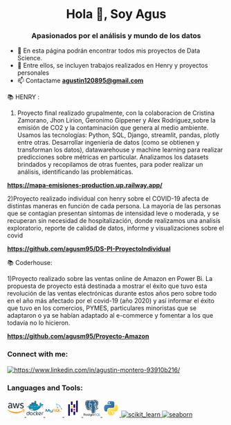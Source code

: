 <h1 align="center">Hola 👋, Soy Agus</h1>
<h3 align="center">Apasionados por el análisis y mundo de los datos</h3>

- 💬 En esta página podrán encontrar todos mis proyectos de Data Science.
- 💼 Entre ellos, se incluyen trabajos realizados en Henry y proyectos personales
- 📫 Contactame **agustin120895@gmail.com**

📚 HENRY :


1) Proyecto final realizado grupalmente, con la colaboracion de Cristina Zamorano, Jhon Lirion, Geronimo Gippener y Alex Rodriguez,sobre la emisión de CO2 y la contaminación que genera al medio ambiente. Usamos las tecnologías: Python, SQL, Django, streamlit, pandas, plotly entre otras. 
Desarrollar ingeniería de datos (como se obtienen y transforman los datos), datawarehouse y machine learning para realizar predicciones sobre métricas en particular.
Analizamos los datasets brindados y recopilamos de otras fuentes, para poder realizar un análisis, identificando las problemáticas.

**https://mapa-emisiones-production.up.railway.app/**

2)Proyecto realizado individual con henry sobre el COVID-19 afecta de distintas maneras en función de cada persona. La mayoría de las personas que se contagian presentan síntomas de intensidad leve o moderada, y se recuperan sin necesidad de hospitalización, donde realizamos una analisís exploratorio, reporte de calidad de datos, informe y visualizaciones sobre el covid

**https://github.com/agusm95/DS-PI-ProyectoIndividual**
  
📚 Coderhouse:

1)Proyecto realizado sobre las ventas online de Amazon en Power Bi. La propuesta de proyecto está destinada a mostrar el éxito que tuvo esta revolución de las
ventas electrónicas durante estos años pero sobre todo en el año más afectado por el
covid-19 (año 2020) y así informar el éxito que tuvo en los comercios, PYMES, particulares
minoristas que se adaptaron o ya se habían adaptado al e-commerce y fomentar a los que
todavía no lo hicieron.

**https://github.com/agusm95/Proyecto-Amazon**

<h3 align="left">Connect with me:</h3>
<p align="left">
<a href="https://linkedin.com/in/https://www.linkedin.com/in/agustin-montero-93910b216/" target="blank"><img align="center" src="https://raw.githubusercontent.com/rahuldkjain/github-profile-readme-generator/master/src/images/icons/Social/linked-in-alt.svg" alt="https://www.linkedin.com/in/agustin-montero-93910b216/" height="30" width="40" /></a>
</p>

<h3 align="left">Languages and Tools:</h3>
<p align="left"> <a href="https://aws.amazon.com" target="_blank" rel="noreferrer"> <img src="https://raw.githubusercontent.com/devicons/devicon/master/icons/amazonwebservices/amazonwebservices-original-wordmark.svg" alt="aws" width="40" height="40"/> </a> <a href="https://www.docker.com/" target="_blank" rel="noreferrer"> <img src="https://raw.githubusercontent.com/devicons/devicon/master/icons/docker/docker-original-wordmark.svg" alt="docker" width="40" height="40"/> </a> <a href="https://www.mysql.com/" target="_blank" rel="noreferrer"> <img src="https://raw.githubusercontent.com/devicons/devicon/master/icons/mysql/mysql-original-wordmark.svg" alt="mysql" width="40" height="40"/> </a> <a href="https://pandas.pydata.org/" target="_blank" rel="noreferrer"> <img src="https://raw.githubusercontent.com/devicons/devicon/2ae2a900d2f041da66e950e4d48052658d850630/icons/pandas/pandas-original.svg" alt="pandas" width="40" height="40"/> </a> <a href="https://www.postgresql.org" target="_blank" rel="noreferrer"> <img src="https://raw.githubusercontent.com/devicons/devicon/master/icons/postgresql/postgresql-original-wordmark.svg" alt="postgresql" width="40" height="40"/> </a> <a href="https://www.python.org" target="_blank" rel="noreferrer"> <img src="https://raw.githubusercontent.com/devicons/devicon/master/icons/python/python-original.svg" alt="python" width="40" height="40"/> </a> <a href="https://scikit-learn.org/" target="_blank" rel="noreferrer"> <img src="https://upload.wikimedia.org/wikipedia/commons/0/05/Scikit_learn_logo_small.svg" alt="scikit_learn" width="40" height="40"/> </a> <a href="https://seaborn.pydata.org/" target="_blank" rel="noreferrer"> <img src="https://seaborn.pydata.org/_images/logo-mark-lightbg.svg" alt="seaborn" width="40" height="40"/> </a> </p>
